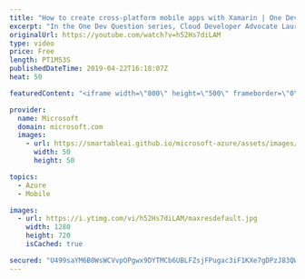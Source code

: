 ```yaml
---
title: "How to create cross-platform mobile apps with Xamarin | One Dev Question: Laurent Bugnion"
excerpt: "In the One Dev Question series, Cloud Developer Advocate Laurent Bugnion explains various development features of Azure. In this video, Laurent explains how to use native features in cross-platform mobile apps with Xamarin.   Get more information at: http://gslb.ch/298c-onedevquestion  Create your free"
originalUrl: https://youtube.com/watch?v=h52Hs7diLAM
type: video
price: Free
length: PT1M53S
publishedDateTime: 2019-04-22T16:18:07Z
heat: 50

featuredContent: "<iframe width=\"800\" height=\"500\" frameborder=\"0\" src=\"https://www.youtube.com/embed/h52Hs7diLAM\" allow=\"accelerometer; autoplay; encrypted-media; gyroscope; picture-in-picture\" allowfullscreen></iframe>"

provider:
  name: Microsoft
  domain: microsoft.com
  images:
    - url: https://smartableai.github.io/microsoft-azure/assets/images/organizations/microsoft.com-50x50.jpg
      width: 50
      height: 50

topics:
  - Azure
  - Mobile

images:
  - url: https://i.ytimg.com/vi/h52Hs7diLAM/maxresdefault.jpg
    width: 1280
    height: 720
    isCached: true

secured: "U499saYM6B0WsWCVvpOPgwx9DYTMCb6UBLFZsjFPugac3iF1KXe7gDPzJ83QWbXU+4bijkklu7S9WDsuTuAze4I8bbSOiEGCgMQUTKOZgPJWeqHDLlePr3fvgOBCV6LmBMRq3A6V/Bh2qgyRhojfu2WWqmcOomd/ORNRBLwAYOxEzaLcgjYQHmL6KMROeuBjOsWYJyoKoQ7ma3tvtRG2R75+yH6ib/UzfqA80inpPkLs5E19+fI6O8K219g8uQmwDEso2e63QGyrjr2ebtmNtNEgJ+aJdkNa6d22csFzBJOJWsRtMygu8AbAxP46DvZWLgPlDIvgt+YWnLpCdYc1LwAha9O4e9d10u89qllHjJf/qFDX+mUTT01TtuDFQygNwjcphN9bUlmWpNBjWzIwYa3CCzOJqOfRy0/m85vOcCc=;Rm9Sz8sLV12SH1Fir7PWSA=="
---
```


